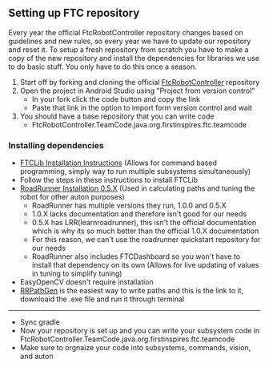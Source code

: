 ## Setting up FTC repository
Every year the official FtcRobotController repository changes based on guidelines and new rules, so every year we have to update our repository and reset it. To setup a fresh repository from scratch you have to make a copy of the new repository and install the dependencies for libraries we use to do basic stuff. You only have to do this once a season.
1. Start off by forking and cloning the official [FtcRobotController](https://github.com/FIRST-Tech-Challenge/FtcRobotController) repository
2. Open the project in Android Studio using "Project from version control"
   - In your fork click the code button and copy the link
   - Paste that link in the option to import form version control and wait
3. You should have a base repository that you can write code
   - FtcRobotController.TeamCode.java.org.firstinspires.ftc.teamcode
### Installing dependencies
- [FTCLib Installation Instructions](https://docs.ftclib.org/ftclib/installation) (Allows for command based programming, simply way to run multiple subsystems simultaneously)
- Follow the steps in these instructions to install FTCLib
- [RoadRunner Installation 0.5.X](https://learnroadrunner.com/installing.html#method-1-downloading-the-quickstart) (Used in calculating paths and tuning the robot for other auton purposes)
  - RoadRunner has multiple versions they run, 1.0.0 and 0.5.X
  - 1.0.X lacks documentation and therefore isn't good for our needs
  - 0.5.X has LRR(learnroadrunner), this isn't the official documentation which is why its so much better than the official 1.0.X documentation
  - For this reason, we can't use the roadrunner quickstart repository for our needs
  - RoadRunner also includes FTCDashboard so you won't have to install that dependency on its own (Allows for live updating of values in tuning to simplify tuning)
- EasyOpenCV doesn't require installation
- [RRPathGen](https://learnroadrunner.com/tool/rrpathgen.html#rrpathgen) is the easiest way to write paths and this is the link to it, downloaid the .exe file and run it through terminal
___

- Sync gradle
- Now your repository is set up and you can write your subsystem code in FtcRobotController.TeamCode.java.org.firstinspires.ftc.teamcode
- Make sure to orgnaize your code into subsystems, commands, vision, and auton

